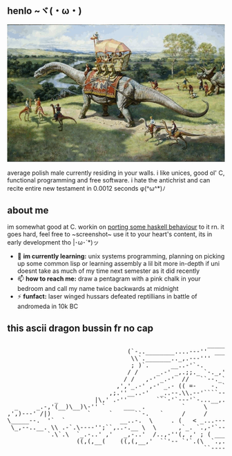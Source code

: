 ## henlo ~ヾ(・ω・)

![dinosaurs](./gfx/dinozaury.gif)

average polish male currently residing in your walls. i like unices, good ol'
C, functional programming and free software. i hate the antichrist and can
recite entire new testament in 0.0012 seconds φ(^ω^*)ﾉ

## about me

im somewhat good at C. workin on
[porting some haskell behaviour](https://github.com/duszku/libfunc) to it rn.
it goes hard, feel free to ~screenshot~ use it to your heart's content, its in
early development tho |･ω･`*)ッ

 - 🌱 **im currently learning:** unix systems programming, planning on picking
 up some common lisp or learning assembly a lil bit more in-depth if uni
 doesnt take as much of my time next semester as it did recently
 - 📫 **how to reach me:** draw a pentagram with a pink chalk in your bedroom
 and call my name twice backwards at midnight
 - ⚡ **funfact:** laser winged hussars defeated reptillians in battle of
 andromeda in 10k BC

## this ascii dragon bussin fr no cap
<pre>
                                                       ____________
                                 (`-..________....---''  ____..._.-`
                                  \\`._______.._,.---'''     ,'
                                  ; )`.      __..-'`-.      /
                                 / /     _.-' _,.;;._ `-._,'
                                / /   ,-' _.-'  //   ``--._``._
                              ,','_.-' ,-' _.- (( =-    -. `-._`-._____
                            ,;.''__..-'   _..--.\\.--'````--.._``-.`-._`.
             _          |\,' .-''        ```-'`---'`-...__,._  ``-.`-.`-.`.
  _     _.-,'(__)\__)\-'' `     ___  .          `     \      `--._
,',)---' /|)          `     `      ``-.   `     /     /     `     `-.
\_____--.  '`  `               __..-.  \     . (   < _...-----..._   `.
 \_,--..__. \\ .-`.\----'';``,..-.__ \  \      ,`_. `.,-'`--'`---''`.  )
           `.\`.\  `_.-..' ,'   _,-..'  /..,-''(, ,' ; ( _______`___..'__
                   ((,(,__(    ((,(,__,'  ``'-- `'`.(\  `.,..______   SSt
                                                      ``--------..._``--.__
</pre>
